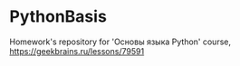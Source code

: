# PythonBasis
Homework's repository for 'Основы языка Python' course, https://geekbrains.ru/lessons/79591
